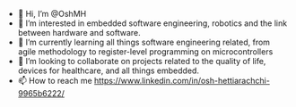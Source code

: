- 👋 Hi, I’m @OshMH
- 👀 I’m interested in embedded software engineering, robotics and the link between hardware and software.
- 🌱 I’m currently learning all things software engineering related, from agile methodology to register-level programming on microcontrollers
- 💞️ I’m looking to collaborate on projects related to the quality of life, devices for healthcare, and all things embedded.
- 📫 How to reach me https://www.linkedin.com/in/osh-hettiarachchi-9965b6222/

<!---
OshMH/OshMH is a ✨ special ✨ repository because its `README.md` (this file) appears on your GitHub profile.
You can click the Preview link to take a look at your changes.
--->
